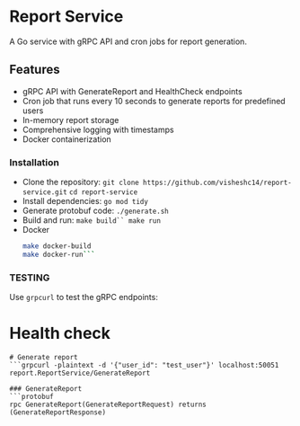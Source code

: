 # Report Service

A Go service with gRPC API and cron jobs for report generation.

## Features

- gRPC API with GenerateReport and HealthCheck endpoints
- Cron job that runs every 10 seconds to generate reports for predefined users
- In-memory report storage
- Comprehensive logging with timestamps
- Docker containerization


### Installation

- Clone the repository: 
 ```git clone https://github.com/visheshc14/report-service.git```
 ```cd report-service```
- Install dependencies:
  ```go mod tidy``` 
- Generate protobuf code:
  ```./generate.sh```
- Build and run:
  ```make build``
  make run```
- Docker
  ```bash
  make docker-build
  make docker-run```

### TESTING
Use ``grpcurl`` to test the gRPC endpoints:
# Health check
```grpcurl -plaintext -d '{}' localhost:50051 report.ReportService/HealthCheck
# Generate report
```grpcurl -plaintext -d '{"user_id": "test_user"}' localhost:50051 report.ReportService/GenerateReport
  
### GenerateReport
```protobuf
rpc GenerateReport(GenerateReportRequest) returns (GenerateReportResponse)





